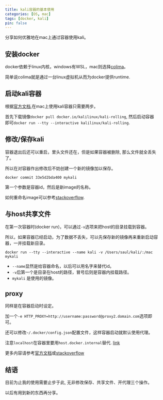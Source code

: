 ```yaml
---
title: kali容器的基本使用
categories: [OS, mac]
tags: [docker, kali]
pin: false
---
```


分享如何优雅地在mac上通过容器使用kali。

## 安装docker

docker依赖于linux内核，windows有WSL，mac则选择[colima](https://github.com/abiosoft/colima)。

简单说colima就是通过一台linux虚拟机从而为docker提供runtime.

## 启动kali容器

根据[官方文档](https://www.kali.org/docs/containers/using-kali-docker-images/),在mac上使用kali容器只需要两步。

首先下载镜像`docker pull docker.io/kalilinux/kali-rolling`, 然后启动容器即可`docker run --tty --interactive kalilinux/kali-rolling`.

## 修改/保存kali

容器退出后还可以重启，里头文件还在，但是如果容器被删除, 那么文件就全丢失了。

所以在对容器作出修改后不妨创建一个新的镜像加以保存。

`docker commit 33e5d2bda400 mykali`

第一个参数是容器id，然后是新image的名称。

如何重命名image可以参考[stackoverflow](https://stackoverflow.com/questions/25211198/docker-how-to-change-repository-name-or-rename-image).

## 与host共享文件

在第一次容器时(docker run)，可以通过`-v`选项来把host的目录挂载到容器。

所以，如果容器已经启动，为了数据不丢失，可以先保存新的镜像再来重新启动容器，一并挂载新目录。

`docker run --tty --interactive --name kali -v /Users/saul/kali/:/mac mykali`

* `--name`显然是给容器命名，以后可以用名字来替代id。
* `-v`后第一个是目录在host的路径，冒号后则是容器内挂载路径。
* `mykali` 是使用的镜像。

## proxy

同样是在容器启动时设定。

加一个`-e HTTP_PROXY=http://username:password@proxy2.domain.com`选项即可。

还可以修改`~/.docker/config.json`配置文件，这样容器启动就默认使用代理。

注意`localhost`在容器里要用`host.docker.internal`替代. [link](https://stackoverflow.com/questions/24319662/from-inside-of-a-docker-container-how-do-i-connect-to-the-localhost-of-the-mach)

更多内容请参考[官方文档](https://docs.docker.com/network/proxy/)或[stackoverflow](https://stackoverflow.com/questions/47827496/how-to-configure-docker-container-proxy)

## 结语

目前为止我的使用需要止步于此, 无非修改保存、共享文件、开代理三个操作。

以后有用到新的东西再分享。
